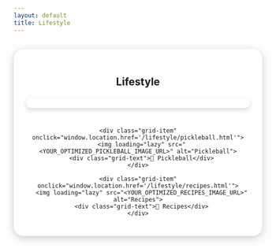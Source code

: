 ```yaml
---
layout: default
title: Lifestyle
---
```


<style>
  .container {
    background: rgba(255, 255, 255, 0.7);
    max-width: 1000px;
    margin: 30px auto;
    padding: 25px;
    border-radius: 20px;
    box-shadow: 0 4px 15px rgba(0, 0, 0, 0.2);
    text-align: center;
  }

  .grid {
    display: grid;
    grid-template-columns: repeat(auto-fit, minmax(300px, 1fr));
    gap: 25px;
    margin-top: 20px;
  }

  .grid-item {
    position: relative;
    border-radius: 16px;
    overflow: hidden;
    cursor: pointer;
    box-shadow: 0 4px 10px rgba(0, 0, 0, 0.15);
    transition: transform 0.25s ease, box-shadow 0.25s ease;
  }

  .grid-item:hover {
    transform: scale(1.02);
    box-shadow: 0 6px 15px rgba(0, 0, 0, 0.3);
  }

  /* === IMAGE ANIMATION === */
  .grid-item img {
    width: 100%;
    height: 100%;
    object-fit: cover;
    filter: brightness(0.7);
    opacity: 0;
    transform: scale(1.05);
    transition: opacity 0.6s ease, transform 0.8s ease;
  }

  .grid-item img.loaded {
    opacity: 1;
    transform: scale(1);
  }

  /* Stagger effect for images */
  .grid-item:nth-child(1) img.loaded {
    transition-delay: 0.1s;
  }

  .grid-item:nth-child(2) img.loaded {
    transition-delay: 0.25s;
  }

  .grid-item:nth-child(3) img.loaded {
    transition-delay: 0.4s;
  }

  /* === TEXT ANIMATION === */
  .grid-text {
    position: absolute;
    top: 50%;
    left: 50%;
    transform: translate(-50%, -40%);
    opacity: 0;
    color: white;
    font-size: 2rem;
    font-weight: bold;
    text-shadow: 2px 2px 6px rgba(0, 0, 0, 0.8);
    transition: opacity 0.5s ease, transform 0.5s ease;
  }

  .grid-item img.loaded + .grid-text {
    opacity: 1;
    transform: translate(-50%, -50%);
  }

  /* Staggered delay for text (just after images) */
  .grid-item:nth-child(1) img.loaded + .grid-text {
    transition-delay: 0.3s;
  }

  .grid-item:nth-child(2) img.loaded + .grid-text {
    transition-delay: 0.45s;
  }

  .grid-item:nth-child(3) img.loaded + .grid-text {
    transition-delay: 0.6s;
  }

  @media (max-width: 768px) {
    .grid {
      grid-template-columns: 1fr;
    }

    .grid-text {
      font-size: 1.5rem;
    }
  }
</style>

<div class="container">
  <h2>Lifestyle</h2>

  <div class="grid">
    <div class="grid-item" onclick="window.location.href='/lifestyle/tennis.html'">
      <img loading="lazy" src="<YOUR_OPTIMIZED_TENNIS_IMAGE_URL>" alt="Tennis">
      <div class="grid-text">🎾 Tennis</div>
    </div>

    <div class="grid-item" onclick="window.location.href='/lifestyle/pickleball.html'">
      <img loading="lazy" src="<YOUR_OPTIMIZED_PICKLEBALL_IMAGE_URL>" alt="Pickleball">
      <div class="grid-text">🏓 Pickleball</div>
    </div>

    <div class="grid-item" onclick="window.location.href='/lifestyle/recipes.html'">
      <img loading="lazy" src="<YOUR_OPTIMIZED_RECIPES_IMAGE_URL>" alt="Recipes">
      <div class="grid-text">🍳 Recipes</div>
    </div>
  </div>
</div>

<script>
  document.querySelectorAll('.grid-item img').forEach(img => {
    // Only load when image enters the viewport
    if ('IntersectionObserver' in window) {
      const observer = new IntersectionObserver((entries, observer) => {
        entries.forEach(entry => {
          if (entry.isIntersecting) {
            const image = entry.target;
            image.src = image.dataset.src;
            image.classList.add('loaded');
            observer.unobserve(image);
          }
        });
      });
      observer.observe(img);
    } else {
      // Fallback for old browsers
      img.classList.add('loaded');
    }
  });
</script>
